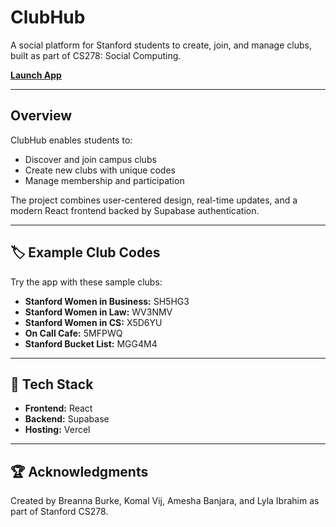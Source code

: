 # ClubHub

A social platform for Stanford students to create, join, and manage clubs, built as part of CS278: Social Computing.

[**Launch App**](https://cs278project.vercel.app/loginnew)

---

## Overview

ClubHub enables students to:
- Discover and join campus clubs
- Create new clubs with unique codes
- Manage membership and participation

The project combines user-centered design, real-time updates, and a modern React frontend backed by Supabase authentication.

---

## 🏷️ Example Club Codes

Try the app with these sample clubs:
- **Stanford Women in Business:** SH5HG3
- **Stanford Women in Law:** WV3NMV
- **Stanford Women in CS:** X5D6YU
- **On Call Cafe:** 5MFPWQ
- **Stanford Bucket List:** MGG4M4

---

## 🧩 Tech Stack

- **Frontend:** React
- **Backend:** Supabase
- **Hosting:** Vercel

---

## 🏆 Acknowledgments

Created by Breanna Burke, Komal Vij, Amesha Banjara, and Lyla Ibrahim as part of Stanford CS278.
